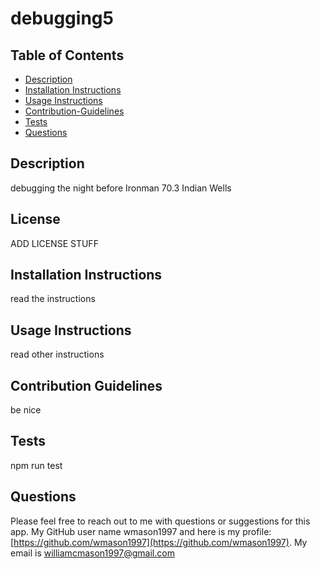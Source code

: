 # debugging5

## Table of Contents
* [Description](#description)
* [Installation Instructions](#installation-instructions)
* [Usage Instructions](#usage-instructions)
* [Contribution-Guidelines](#contribution-guidelines)
* [Tests](#tests)
* [Questions](#questions)

## Description <a name="description"></a> 
debugging the night before Ironman 70.3 Indian Wells

## License
ADD LICENSE STUFF

## Installation Instructions <a name="installation-instructions"></a>
read the instructions


## Usage Instructions <a name="usage-instructions"></a>
read other instructions

## Contribution Guidelines <a name="contribution-guidelines"></a>
be nice

## Tests <a name="tests"></a> 
npm run test


## Questions
Please feel free to reach out to me with questions or suggestions for this app.
My GitHub user name wmason1997 and here is my profile: [https://github.com/wmason1997](https://github.com/wmason1997).
My email is williamcmason1997@gmail.com
